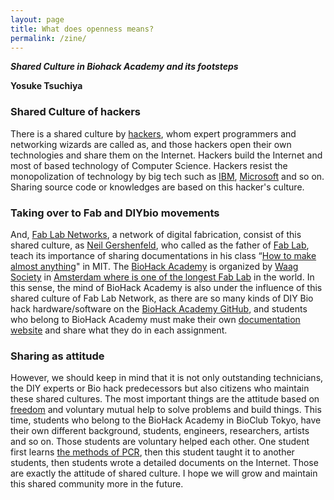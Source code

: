 ```yaml
---
layout: page
title: What does openness means?
permalink: /zine/
---
```

***Shared Culture in Biohack Academy and its footsteps***

**Yosuke Tsuchiya**

### Shared Culture of hackers

There is a shared culture by [hackers](http://www.catb.org/~esr/faqs/hacker-howto.html), whom expert programmers and networking wizards are called as, and those hackers open their own technologies and share them on the Internet. Hackers build the Internet and most of based technology of Computer Science. Hackers resist the monopolization of technology by big tech such as [IBM](https://www.ibm.com/), [Microsoft](https://www.microsoft.com/) and so on. Sharing source code or knowledges are based on this hacker's culture. 

### Taking over to Fab and DIYbio movements

And, [Fab Lab Networks](https://fabfoundation.org/), a network of digital fabrication, consist of this shared culture, as [Neil Gershenfeld](http://ng.cba.mit.edu/), who called as the father of [Fab Lab](https://fab.cba.mit.edu/about/charter/), teach its importance of sharing documentations in his class “[How to make almost anything](http://www.media.mit.edu/physics/pedagogy/fab/fab98/fall1998.html)" in MIT. The [BioHack Academy]((http://biohackacademy.github.io/)) is organized by [Waag Society](https://waag.org/en/) in [Amsterdam where is one of the longest Fab Lab](http://fablab.waag.org/) in the world. In this sense, the mind of BioHack Academy is also under the influence of this shared culture of Fab Lab Network, as there are so many kinds of DIY Bio hack hardware/software on the [BioHack Academy GitHub](https://github.com/biohackacademy), and students who belong to BioHack Academy must make their own [documentation website](https://yskt0810.github.io/bha2022/) and share what they do in each assignment. 

### Sharing as attitude

However, we should keep in mind that it is not only outstanding technicians, the DIY experts or Bio hack predecessors but also citizens who maintain these shared cultures. The most important things are the attitude based on [freedom](https://www.gnu.org/licenses/gpl-3.0.html) and voluntary mutual help to solve problems and build things. This time, students who belong to the BioHack Academy in BioClub Tokyo, have their own different background, students, engineers, researchers, artists and so on. Those students are voluntary helped each other. One student first learns [the methods of PCR](https://bento.bio/protocol/biotechnology-101/dna-extraction-from-saliva/), then this student taught it to another students, then students wrote a detailed documents on the Internet. Those are exactly the attitude of shared culture. I hope we will grow and maintain this shared community more in the future.
